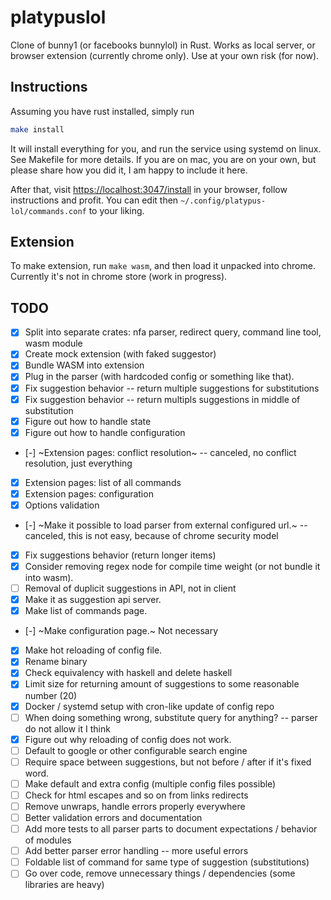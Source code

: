 # platypuslol

Clone of bunny1 (or facebooks bunnylol) in Rust. Works as local server, or browser extension (currently chrome only). Use at your own risk (for now).

## Instructions

Assuming you have rust installed, simply run

```bash
make install
```

It will install everything for you, and run the service using systemd on linux. See Makefile for more details.
If you are on mac, you are on your own, but please share how you did it, I am happy to include it here.

After that, visit [https://localhost:3047/install](https://localhost:3047/install) in your browser, follow instructions and profit.
You can edit then `~/.config/platypus-lol/commands.conf` to your liking.

## Extension

To make extension, run `make wasm`, and then load it unpacked into chrome. Currently it's not in chrome store (work in progress).

## TODO

- [x] Split into separate crates: nfa parser, redirect query, command line tool, wasm module
- [x] Create mock extension (with faked suggestor)
- [x] Bundle WASM into extension
- [x] Plug in the parser (with hardcoded config or something like that).
- [x] Fix suggestion behavior -- return multiple suggestions for substitutions
- [x] Fix suggestion behavior -- return multipls suggestions in middle of substitution
- [x] Figure out how to handle state
- [x] Figure out how to handle configuration
- [-] ~Extension pages: conflict resolution~ -- canceled, no conflict resolution, just everything
- [x] Extension pages: list of all commands
- [x] Extension pages: configuration
- [x] Options validation
- [-] ~Make it possible to load parser from external configured url.~ -- canceled, this is not easy, because of chrome security model
- [x] Fix suggestions behavior (return longer items)
- [x] Consider removing regex node for compile time weight (or not bundle it into wasm).
- [ ] Removal of duplicit suggestions in API, not in client
- [x] Make it as suggestion api server.
- [x] Make list of commands page.
- [-] ~Make configuration page.~ Not necessary
- [x] Make hot reloading of config file.
- [x] Rename binary
- [x] Check equivalency with haskell and delete haskell
- [x] Limit size for returning amount of suggestions to some reasonable number (20)
- [x] Docker / systemd setup with cron-like update of config repo
- [ ] When doing something wrong, substitute query for anything? -- parser do not allow it I think
- [x] Figure out why reloading of config does not work.
- [ ] Default to google or other configurable search engine
- [ ] Require space between suggestions, but not before / after if it's fixed word.
- [ ] Make default and extra config (multiple config files possible)
- [ ] Check for html escapes and so on from links redirects
- [ ] Remove unwraps, handle errors properly everywhere
- [ ] Better validation errors and documentation
- [ ] Add more tests to all parser parts to document expectations / behavior of modules
- [ ] Add better parser error handling -- more useful errors
- [ ] Foldable list of command for same type of suggestion (substitutions)
- [ ] Go over code, remove unnecessary things / dependencies (some libraries are heavy)
